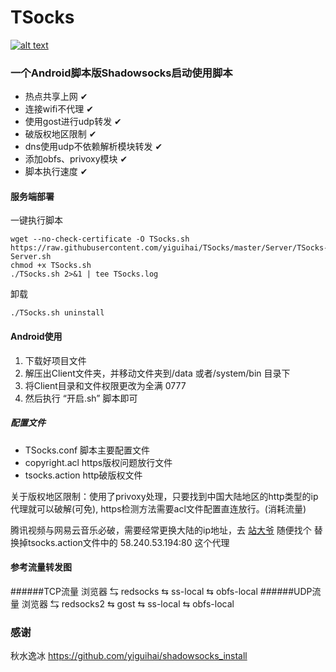 # TSocks
[![alt text](http://yaohuo.me/tupian/yaohuo.png "title")](http://yaohuo.me)
### 一个Android脚本版Shadowsocks启动使用脚本
- 热点共享上网 ✔
- 连接wifi不代理 ✔
- 使用gost进行udp转发 ✔
- 破版权地区限制 ✔
- dns使用udp不依赖解析模块转发 ✔
- 添加obfs、privoxy模块 ✔
- 脚本执行速度 ✔
#### 服务端部署
一键执行脚本
```
wget --no-check-certificate -O TSocks.sh https://raw.githubusercontent.com/yiguihai/TSocks/master/Server/TSocks-Server.sh
chmod +x TSocks.sh
./TSocks.sh 2>&1 | tee TSocks.log
```
卸载
```
./TSocks.sh uninstall 
```
#### Android使用
1. 下载好项目文件
2. 解压出Client文件夹，并移动文件夹到/data 或者/system/bin 目录下
3. 将Client目录和文件权限更改为全满 0777
4. 然后执行 “开启.sh” 脚本即可
##### 配置文件 #####
- TSocks.conf 脚本主要配置文件
- copyright.acl https版权问题放行文件
- tsocks.action http破版权文件

关于版权地区限制：使用了privoxy处理，只要找到中国大陆地区的http类型的ip代理就可以破解(可免), https检测方法需要acl文件配置直连放行。(消耗流量)

腾讯视频与网易云音乐必破，需要经常更换大陆的ip地址，去 
[站大爷](http://ip.zdaye.com/?ip=&port=&adr=&checktime=&sleep=1&cunhuo=&nport=&nadr=&dengji=&https=&yys=&post=%d6%a7%b3%d6&px=3)
随便找个 替换掉tsocks.action文件中的 58.240.53.194:80 这个代理

#### 参考流量转发图
######TCP流量
浏览器 ⇆ redsocks ⇆ ss-local ⇆ obfs-local
######UDP流量
浏览器 ⇆ redsocks2 ⇆ gost ⇆ ss-local ⇆ obfs-local

### 感谢
秋水逸冰 https://github.com/yiguihai/shadowsocks_install
